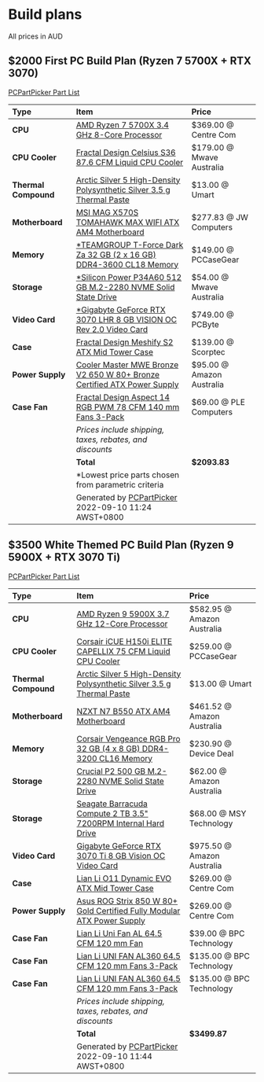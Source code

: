 # Build plans
All prices in AUD

## $2000 First PC Build Plan (Ryzen 7 5700X + RTX 3070)
[PCPartPicker Part List](https://au.pcpartpicker.com/list/y9DqW4)

| Type                 | Item                                                                                                                                                                                                           | Price                     |
|:-------------------- |:-------------------------------------------------------------------------------------------------------------------------------------------------------------------------------------------------------------- |:------------------------- |
| **CPU**              | [AMD Ryzen 7 5700X 3.4 GHz 8-Core Processor](https://au.pcpartpicker.com/product/JmhFf7/amd-ryzen-7-5700x-34-ghz-8-core-processor-100-100000926wof)                                                            | $369.00 @ Centre Com      |
| **CPU Cooler**       | [Fractal Design Celsius S36 87.6 CFM Liquid CPU Cooler](https://au.pcpartpicker.com/product/NMtWGX/fractal-design-celsius-s36-876-cfm-liquid-cpu-cooler-fd-wcu-celsius-s36-bk)                                 | $179.00 @ Mwave Australia |
| **Thermal Compound** | [Arctic Silver 5 High-Density Polysynthetic Silver 3.5 g Thermal Paste](https://au.pcpartpicker.com/product/6RrG3C/arctic-silver-thermal-paste-as535g)                                                         | $13.00 @ Umart            |
| **Motherboard**      | [MSI MAG X570S TOMAHAWK MAX WIFI ATX AM4 Motherboard](https://au.pcpartpicker.com/product/9BGbt6/msi-mag-x570s-tomahawk-max-wifi-atx-am4-motherboard-mag-x570s-tomahawk-max-wifi)                              | $277.83 @ JW Computers    |
| **Memory**           | [\*TEAMGROUP T-Force Dark Za 32 GB (2 x 16 GB) DDR4-3600 CL18 Memory](https://au.pcpartpicker.com/product/sfxbt6/teamgroup-t-force-dark-za-32-gb-2-x-16-gb-ddr4-3600-cl18-memory-tdzad432g3600hc18jdc01)       | $149.00 @ PCCaseGear      |
| **Storage**          | [\*Silicon Power P34A60 512 GB M.2-2280 NVME Solid State Drive](https://au.pcpartpicker.com/product/94gQzy/silicon-power-p34a60-512-gb-m2-2280-nvme-solid-state-drive-sp512gbp34a60m28)                        | $54.00 @ Mwave Australia  |
| **Video Card**       | [\*Gigabyte GeForce RTX 3070 LHR 8 GB VISION OC Rev 2.0 Video Card](https://au.pcpartpicker.com/product/8ZH7YJ/gigabyte-geforce-rtx-3070-lhr-8-gb-vision-oc-rev-20-video-card-gv-n3070vision-oc-8gd-rev-20)    | $749.00 @ PCByte          |
| **Case**             | [Fractal Design Meshify S2 ATX Mid Tower Case](https://au.pcpartpicker.com/product/mMkj4D/fractal-design-meshify-s2-black-tg-atx-mid-tower-case-fd-ca-mesh-s2-bko-tgl)                                         | $139.00 @ Scorptec        |
| **Power Supply**     | [Cooler Master MWE Bronze V2 650 W 80+ Bronze Certified ATX Power Supply](https://au.pcpartpicker.com/product/qJpmP6/cooler-master-mwe-bronze-v2-650-w-80-bronze-certified-atx-power-supply-mpe-6501-acaab-us) | $95.00 @ Amazon Australia |
| **Case Fan**         | [Fractal Design Aspect 14 RGB PWM 78 CFM 140 mm Fans 3-Pack](https://au.pcpartpicker.com/product/zc4Ycf/fractal-design-aspect-14-rgb-pwm-78-cfm-140-mm-fans-3-pack-fd-f-as1-1407)                              | $69.00 @ PLE Computers    |
|                      | *Prices include shipping, taxes, rebates, and discounts*                                                                                                                                                       |                           |
|                      | **Total**                                                                                                                                                                                                      | **$2093.83**              |
|                      | \*Lowest price parts chosen from parametric criteria                                                                                                                                                           |                           |
|                      | Generated by [PCPartPicker](https://pcpartpicker.com) 2022-09-10 11:24 AWST+0800                                                                                                                               |                           |

## $3500 White Themed PC Build Plan (Ryzen 9 5900X + RTX 3070 Ti)
[PCPartPicker Part List](https://au.pcpartpicker.com/list/JDLsjZ)

| Type                 | Item                                                                                                                                                                                                            | Price                      |
|:-------------------- |:--------------------------------------------------------------------------------------------------------------------------------------------------------------------------------------------------------------- |:-------------------------- |
| **CPU**              | [AMD Ryzen 9 5900X 3.7 GHz 12-Core Processor](https://au.pcpartpicker.com/product/KwLwrH/amd-ryzen-9-5900x-37-ghz-12-core-processor-100-100000061wof)                                                           | $582.95 @ Amazon Australia |
| **CPU Cooler**       | [Corsair iCUE H150i ELITE CAPELLIX 75 CFM Liquid CPU Cooler](https://au.pcpartpicker.com/product/7PxRsY/corsair-icue-h150i-elite-capellix-75-cfm-liquid-cpu-cooler-cw-9060051-ww)                               | $259.00 @ PCCaseGear       |
| **Thermal Compound** | [Arctic Silver 5 High-Density Polysynthetic Silver 3.5 g Thermal Paste](https://au.pcpartpicker.com/product/6RrG3C/arctic-silver-thermal-paste-as535g)                                                          | $13.00 @ Umart             |
| **Motherboard**      | [NZXT N7 B550 ATX AM4 Motherboard](https://au.pcpartpicker.com/product/KnLFf7/nzxt-n7-b550-atx-am4-motherboard-n7-b55xt-w1)                                                                                     | $461.52 @ Amazon Australia |
| **Memory**           | [Corsair Vengeance RGB Pro 32 GB (4 x 8 GB) DDR4-3200 CL16 Memory](https://au.pcpartpicker.com/product/vZrmP6/corsair-vengeance-rgb-pro-32gb-4-x-8gb-ddr4-3200-memory-cmw32gx4m4c3200c16w)                      | $230.90 @ Device Deal      |
| **Storage**          | [Crucial P2 500 GB M.2-2280 NVME Solid State Drive](https://au.pcpartpicker.com/product/G9XYcf/crucial-p2-500-gb-m2-2280-nvme-solid-state-drive-ct500p2ssd8)                                                    | $62.00 @ Amazon Australia  |
| **Storage**          | [Seagate Barracuda Compute 2 TB 3.5" 7200RPM Internal Hard Drive](https://au.pcpartpicker.com/product/mwrYcf/seagate-barracuda-computer-2-tb-35-7200rpm-internal-hard-drive-st2000dm008)                        | $68.00 @ MSY Technology    |
| **Video Card**       | [Gigabyte GeForce RTX 3070 Ti 8 GB Vision OC Video Card](https://au.pcpartpicker.com/product/MR4Ycf/gigabyte-geforce-rtx-3070-ti-8-gb-vision-oc-video-card-gv-n307tvision-oc-8gd)                               | $975.50 @ Amazon Australia |
| **Case**             | [Lian Li O11 Dynamic EVO ATX Mid Tower Case](https://au.pcpartpicker.com/product/4cPQzy/lian-li-o11-dynamic-evo-atx-mid-tower-case-pc-o11dew)                                                                   | $269.00 @ Centre Com       |
| **Power Supply**     | [Asus ROG Strix 850 W 80+ Gold Certified Fully Modular ATX Power Supply](https://au.pcpartpicker.com/product/MGzFf7/asus-rog-strix-850-w-80-gold-certified-fully-modular-atx-power-supply-rog-strix-850g-white) | $269.00 @ Centre Com       |
| **Case Fan**         | [Lian Li Uni Fan AL 64.5 CFM 120 mm Fan](https://au.pcpartpicker.com/product/4tQcCJ/lian-li-uni-fan-al-645-cfm-120-mm-fan-uf-al120-1w)                                                                          | $39.00 @ BPC Technology    |
| **Case Fan**         | [Lian Li UNI FAN AL360 64.5 CFM 120 mm Fans 3-Pack](https://au.pcpartpicker.com/product/fMwypg/lian-li-uni-fan-al360-645-cfm-120-mm-fans-3-pack-uf-al120-3w)                                                    | $135.00 @ BPC Technology   |
| **Case Fan**         | [Lian Li UNI FAN AL360 64.5 CFM 120 mm Fans 3-Pack](https://au.pcpartpicker.com/product/fMwypg/lian-li-uni-fan-al360-645-cfm-120-mm-fans-3-pack-uf-al120-3w)                                                    | $135.00 @ BPC Technology   |
|                      | *Prices include shipping, taxes, rebates, and discounts*                                                                                                                                                        |                            |
|                      | **Total**                                                                                                                                                                                                       | **$3499.87**               |
|                      | Generated by [PCPartPicker](https://pcpartpicker.com) 2022-09-10 11:44 AWST+0800                                                                                                                                |                            |
